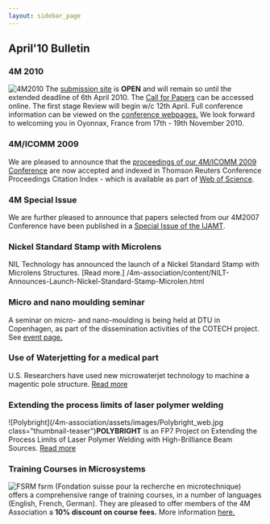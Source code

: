 ```yaml
---
layout: sidebar_page
---
```


## April'10 Bulletin

<!--break-->
### 4M 2010


![4M2010](/4m-association/assets/images/4m-logotight_web.png)
The [submission site](/4m-association/conference/2010/Submission%20Guidelines.html) is **OPEN** and will remain so until the extended deadline of 6th April 2010. The [Call for Papers](/4m-association/content/1st-Call-Papers.html) can be accessed online. The first stage Review will begin w/c 12th April. Full conference information can be viewed on the [conference webpages.](/4m-association/conference/2010) We look forward to welcoming you in Oyonnax, France from 17th - 19th November 2010.  
  
### 4M/ICOMM 2009

We are pleased to announce that the [proceedings of our 4M/ICOMM 2009 Conference](http://eco.pepublishing.com/content/g837w8) are now accepted and indexed in Thomson Reuters Conference Proceedings Citation Index - which is available as part of [Web of Science](http://thomsonreuters.com/products_services/science/science_products/a-z/web_of_science).  
    
### 4M Special Issue

We are further pleased to announce that papers selected from our 4M2007 Conference have been published in a [Special Issue of the IJAMT](/4m-association/content/4M-Special-Issue-IJAMT).  
  
### Nickel Standard Stamp with Microlens

NIL Technology has announced the launch of a Nickel Standard Stamp with Microlens Structures. [Read more.] /4m-association/content/NILT-Announces-Launch-Nickel-Standard-Stamp-Microlen.html
  
### Micro and nano moulding seminar

A seminar on micro- and nano-moulding is being held at DTU in Copenhagen, as part of the dissemination activities of the COTECH project. See [event page.](/4m-association/event/Micro-nano-moulding-seminar)   
  
### Use of Waterjetting for a medical part

U.S. Researchers have used new microwaterjet technology to machine a magentic pole structure. [Read more](/4m-association/content/Use-microwaterjetting-medical-part)  
  
### Extending the process limits of laser polymer welding

![Polybright](/4m-association/assets/images/Polybright_web.jpg class="thumbnail-teaser")**POLYBRIGHT** is an FP7 Project on Extending the Process Limits of Laser Polymer Welding with High-Brilliance Beam Sources. [Read more](/4m-association/content/Extending-process-limits-laser-polymer-welding)  

### Training Courses in Microsystems

![FSRM](/4m-association/assets/images/FSRM_LOGO_web.gif)
fsrm (Fondation suisse pour la recherche en microtechnique) offers a comprehensive range of training courses, in a number of languages (English, French, German). They are pleased to offer members of the 4M Association a <b>10% discount on course fees.</b> More information [here.](/4m-association/content/fsrm-training-courses.html)